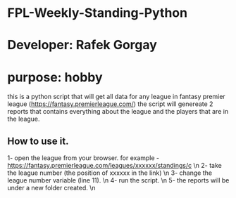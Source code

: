 # FPL-Weekly-Standing-Python
# Developer: Rafek Gorgay
# purpose: hobby

this is a python script that will get all data for any league in fantasy premier league (https://fantasy.premierleague.com/)
the script will genereate 2 reports that contains everything about the league and the players that are in the league.


How to use it.
---------------

1- open the league from your browser. for example - https://fantasy.premierleague.com/leagues/xxxxxx/standings/c \n
2- take the league number (the position of xxxxxx in the link) \n
3- change the league number variable (line 11). \n
4- run the script. \n
5- the reports will be under a new folder created. \n
